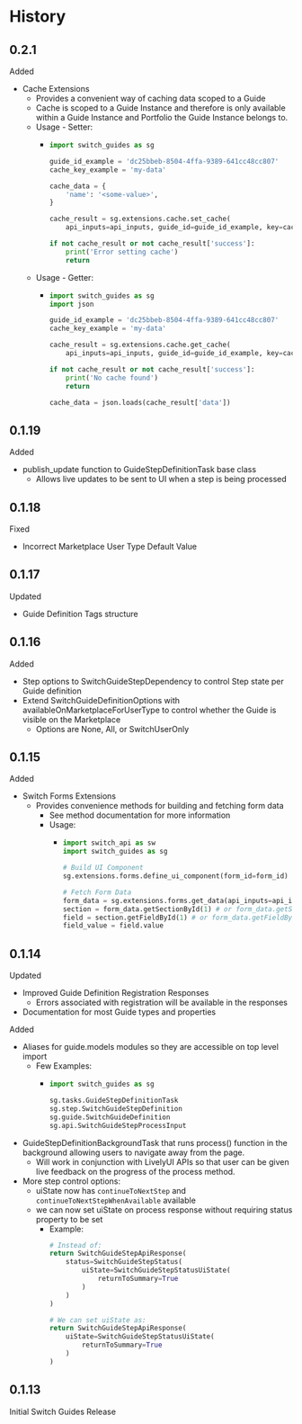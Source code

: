 # History

## 0.2.1

Added

* Cache Extensions
  * Provides a convenient way of caching data scoped to a Guide
  * Cache is scoped to a Guide Instance and therefore is only available within a Guide Instance and Portfolio the Guide Instance belongs to.
  * Usage - Setter:
    * ```python
      import switch_guides as sg

      guide_id_example = 'dc25bbeb-8504-4ffa-9389-641cc48cc807'
      cache_key_example = 'my-data'

      cache_data = {
          'name': '<some-value>',
      }

      cache_result = sg.extensions.cache.set_cache(
          api_inputs=api_inputs, guide_id=guide_id_example, key=cache_key_example, val=cache_data)

      if not cache_result or not cache_result['success']:
          print('Error setting cache')
          return
      ```
  * Usage - Getter:
    * ```python
      import switch_guides as sg
      import json

      guide_id_example = 'dc25bbeb-8504-4ffa-9389-641cc48cc807'
      cache_key_example = 'my-data'

      cache_result = sg.extensions.cache.get_cache(
          api_inputs=api_inputs, guide_id=guide_id_example, key=cache_key_example)

      if not cache_result or not cache_result['success']:
          print('No cache found')
          return

      cache_data = json.loads(cache_result['data'])
      ```

## 0.1.19

Added

* publish_update function to GuideStepDefinitionTask base class
  * Allows live updates to be sent to UI when a step is being processed

## 0.1.18

Fixed

* Incorrect Marketplace User Type Default Value

## 0.1.17

Updated

* Guide Definition Tags structure

## 0.1.16

Added

* Step options to SwitchGuideStepDependency to control Step state per Guide definition
* Extend SwitchGuideDefinitionOptions with availableOnMarketplaceForUserType to control whether the Guide is visible on the Marketplace
  * Options are None, All, or SwitchUserOnly

## 0.1.15

Added

* Switch Forms Extensions
  * Provides convenience methods for building and fetching form data
    * See method documentation for more information
    * Usage:
      * ```python
        import switch_api as sw
        import switch_guides as sg

        # Build UI Component
        sg.extensions.forms.define_ui_component(form_id=form_id)

        # Fetch Form Data
        form_data = sg.extensions.forms.get_data(api_inputs=api_inputs, form_id=form_id)
        section = form_data.getSectionById(1) # or form_data.getSectionByName('Section Name') 
        field = section.getFieldById(1) # or form_data.getFieldByLabel('Field Label')
        field_value = field.value
        ```

## 0.1.14

Updated

* Improved Guide Definition Registration Responses
  * Errors associated with registration will be available in the responses
* Documentation for most Guide types and properties

Added

* Aliases for guide.models modules so they are accessible on top level import
  * Few Examples:
    * ```python
      import switch_guides as sg

      sg.tasks.GuideStepDefinitionTask
      sg.step.SwitchGuideStepDefinition
      sg.guide.SwitchGuideDefinition
      sg.api.SwitchGuideStepProcessInput
      ```
* GuideStepDefinitionBackgroundTask that runs process() function in the background allowing users to navigate away from the page.
  * Will work in conjunction with LivelyUI APIs so that user can be given live feedback on the progress of the process method.
* More step control options:
  * uiState now has `continueToNextStep` and `continueToNextStepWhenAvailable` available
  * we can now set uiState on process response without requiring status property to be set
    * Example:
      ```python
      # Instead of:
      return SwitchGuideStepApiResponse(
          status=SwitchGuideStepStatus(
              uiState=SwitchGuideStepStatusUiState(
                  returnToSummary=True
              )
          )
      )

      # We can set uiState as:
      return SwitchGuideStepApiResponse(
          uiState=SwitchGuideStepStatusUiState(
              returnToSummary=True
          )
      )
      ```

## 0.1.13

Initial Switch Guides Release
